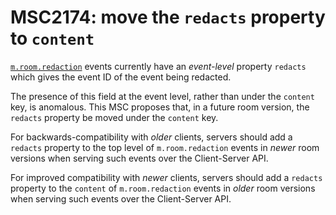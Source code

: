 # MSC2174: move the `redacts` property to `content`

[`m.room.redaction`](https://chat.api-spec.imzqqq.top/client_server/r0.5.0#m-room-redaction)
events currently have an *event-level* property `redacts` which gives the event
ID of the event being redacted.

The presence of this field at the event level, rather than under the `content`
key,  is anomalous. This MSC proposes that, in a future room version, the
`redacts` property be moved under the `content` key.

For backwards-compatibility with *older* clients, servers should add a `redacts`
property to the top level of `m.room.redaction` events in *newer* room versions
when serving such events over the Client-Server API.

For improved compatibility with *newer* clients, servers should add a `redacts`
property to the `content` of `m.room.redaction` events in *older* room versions
when serving such events over the Client-Server API.
